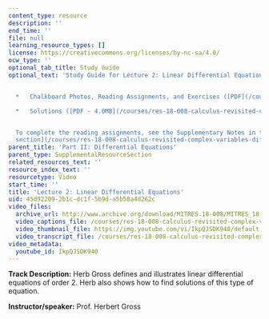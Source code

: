 ```yaml
---
content_type: resource
description: ''
end_time: ''
file: null
learning_resource_types: []
license: https://creativecommons.org/licenses/by-nc-sa/4.0/
ocw_type: ''
optional_tab_title: Study Guide
optional_text: 'Study Guide for Lecture 2: Linear Differential Equations


  *   Chalkboard Photos, Reading Assignments, and Exercises ([PDF](/courses/res-18-008-calculus-revisited-complex-variables-differential-equations-and-linear-algebra-fall-2011/resources/mitres_18_008_partii_lec02))

  *   Solutions ([PDF - 4.0MB](/courses/res-18-008-calculus-revisited-complex-variables-differential-equations-and-linear-algebra-fall-2011/resources/mitres_18_008_partii_sol02))


  To complete the reading assignments, see the Supplementary Notes in the [Study Materials
  section](/courses/res-18-008-calculus-revisited-complex-variables-differential-equations-and-linear-algebra-fall-2011/pages/study-materials).'
parent_title: 'Part II: Differential Equations'
parent_type: SupplementalResourceSection
related_resources_text: ''
resource_index_text: ''
resourcetype: Video
start_time: ''
title: 'Lecture 2: Linear Differential Equations'
uid: 45d92209-2b1c-dc1f-5b9d-a5b58a4d262c
video_files:
  archive_url: http://www.archive.org/download/MITRES.18-008/MITRES_18-008_Part2_lec2_300k.mp4
  video_captions_file: /courses/res-18-008-calculus-revisited-complex-variables-differential-equations-and-linear-algebra-fall-2011/5fbf2a181a025c6aa861721f7aa71d78_IkpQJSDK940.vtt
  video_thumbnail_file: https://img.youtube.com/vi/IkpQJSDK940/default.jpg
  video_transcript_file: /courses/res-18-008-calculus-revisited-complex-variables-differential-equations-and-linear-algebra-fall-2011/fae3aebf394968bffe49bf433386da68_IkpQJSDK940.pdf
video_metadata:
  youtube_id: IkpQJSDK940
---
```


**Track Description:** Herb Gross defines and illustrates linear differential equations of order 2. Herb also shows how to find solutions of this type of equation.

**Instructor/speaker:** Prof. Herbert Gross

